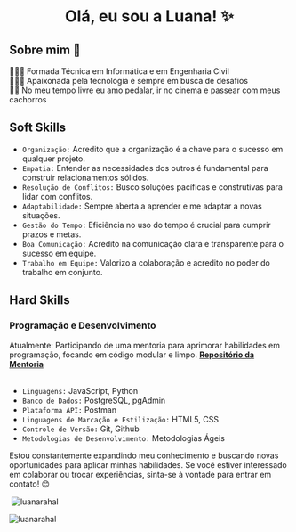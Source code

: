 <h1 align="center">Olá, eu sou a Luana! ✨ </h1>

<h2> Sobre mim 🙂 </h2>

👷🏽‍♀️ Formada Técnica em Informática e em Engenharia Civil <br>
👩🏽‍💻 Apaixonada pela tecnologia e sempre em busca de desafios <br>
🚴‍♀️ No meu tempo livre eu amo pedalar, ir no cinema e passear com meus cachorros <br>

<h2> Soft Skills </h2>

- `Organização:` Acredito que a organização é a chave para o sucesso em qualquer projeto.
- `Empatia:` Entender as necessidades dos outros é fundamental para construir relacionamentos sólidos.
- `Resolução de Conflitos:` Busco soluções pacíficas e construtivas para lidar com conflitos.
- `Adaptabilidade:` Sempre aberta a aprender e me adaptar a novas situações.
- `Gestão do Tempo:` Eficiência no uso do tempo é crucial para cumprir prazos e metas.
- `Boa Comunicação:` Acredito na comunicação clara e transparente para o sucesso em equipe.
- `Trabalho em Equipe:` Valorizo a colaboração e acredito no poder do trabalho em conjunto.

<h2> Hard Skills </h2>

<h3> Programação e Desenvolvimento </h3>
Atualmente: Participando de uma mentoria para aprimorar habilidades em programação, focando em código modular e limpo.
<strong><a href="https://github.com/luanarahal/training-software-engineer" _blank>Repositório da Mentoria</a></strong>
<br>
<br>

- `Linguagens:` JavaScript, Python
- `Banco de Dados:` PostgreSQL, pgAdmin
- `Plataforma API:` Postman
- `Linguagens de Marcação e Estilização:` HTML5, CSS
- `Controle de Versão:` Git, Github
- `Metodologias de Desenvolvimento:` Metodologias Ágeis

Estou constantemente expandindo meu conhecimento e buscando novas oportunidades para aplicar minhas habilidades. Se você estiver interessado em colaborar ou trocar experiências, sinta-se à vontade para entrar em contato! 😊


<p>&nbsp;<img align="center" src="https://github-readme-stats.vercel.app/api?username=luanarahal&show_icons=true&theme=dark&locale=en" alt="luanarahal" /></p>

<p><img align="center" src="https://github-readme-stats.vercel.app/api/top-langs?username=luanarahal&show_icons=true&theme=dark&locale=en&layout=compact" alt="luanarahal" /></p>
